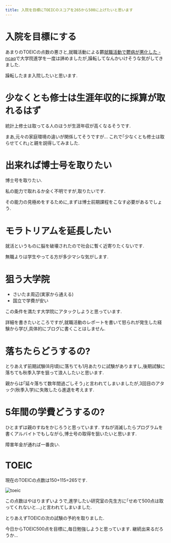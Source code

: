 ```yaml
---
title: 入院を目標にTOEICのスコアを265から500に上げたいと思います
---
```


# 入院を目標にする

あまりのTOEICの点数の悪さと,就職活動による欝[就職活動で鬱病が悪化した - ncaq](https://www.ncaq.net/2017/03/22/)で大学院進学を一度は諦めましたが,躁転してなんかいけそうな気がしてきました.

躁転したまま入院したいと思います.

# 少なくとも修士は生涯年収的に採算が取れるはず

統計上修士は取ってる人のほうが生涯年収が高くなるそうです.

まあ,元々の家庭環境の違いが関係してそうですが…
これで｢少なくとも修士は取らせてくれ｣と親を説得してみました.

# 出来れば博士号を取りたい

博士号を取りたい.

私の能力で取れるか全く不明ですが,取りたいです.

その能力の見極めをするために,まずは博士前期課程をこなす必要があるでしょう.

# モラトリアムを延長したい

就活というものに脳を破壊されたので社会に暫く近寄りたくないです.

無職よりは学生やってる方が多少マシな気がします.

# 狙う大学院

* さいたま周辺(実家から通える)
* 国立で学費が安い

この条件を満たす大学院にアタックしようと思っています.

詳細を書きたいところですが,就職活動のレポートを書いて怒られが発生した経験から学び,具体的にブログに書くことはしません.

# 落ちたらどうするの?

とりあえず前期試験(8月頃)に落ちても1月あたりに試験がありますし,後期試験に落ちても秋季入学を狙って浪人したいと思います.

親からは｢延々落ちて数年間過ごしそう｣と言われてしまいましたが,3回目のアタック(秋季入学)に失敗したら進退を考えます.

# 5年間の学費どうするの?

ひとまずは親のすねをかじろうと思っています.
すねが消滅したらプログラムを書くアルバイトでもしながら,博士号の取得を狙いたいと思います.

障害年金が通れば一番良い.

# TOEIC

現在のTOEICの点数は150+115=265です.

![toeic](toeic.png)

この点数はやはりまずいようで,進学したい研究室の先生方に｢せめて500点は取ってくれないと…｣と言われてしまいました.

とりあえずTOEICの次の試験の予約を取りました.

今日からTOEIC500点を目標に,毎日勉強しようと思っています.
継続出来るだろうか…
